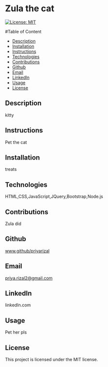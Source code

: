 # Zula the cat

  [![License: MIT](https://img.shields.io/badge/License-MIT-yellow.svg)](https://opensource.org/licenses/MIT)


#Table of Content
- [Description](#Description)
- [Installation](#Installation)
- [Instructions](#Instructions)
- [Technologies](#Technologies)
- [Contributions](#Contributions)
- [Github](#Github)
- [Email](#Email)
- [LinkedIn](#LinkedIn)
- [Usage](#Usage)
- [License](#License)

## Description
kitty

## Instructions
Pet the cat

## Installation
treats

## Technologies
HTML,CSS,JavaScript,JQuery,Bootstrap,Node.js

## Contributions
Zula did

## Github
www.github/priyarizal

## Email
priya.rizal2@gmail.com

## LinkedIn
linkedIn.com

## Usage
Pet her pls

 ## License 
  This project is licensed under the MIT license.

